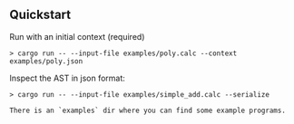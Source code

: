 ## Quickstart

Run with an initial context (required)
```
> cargo run -- --input-file examples/poly.calc --context examples/poly.json
```

Inspect the AST in json format:
```
> cargo run -- --input-file examples/simple_add.calc --serialize

There is an `examples` dir where you can find some example programs.